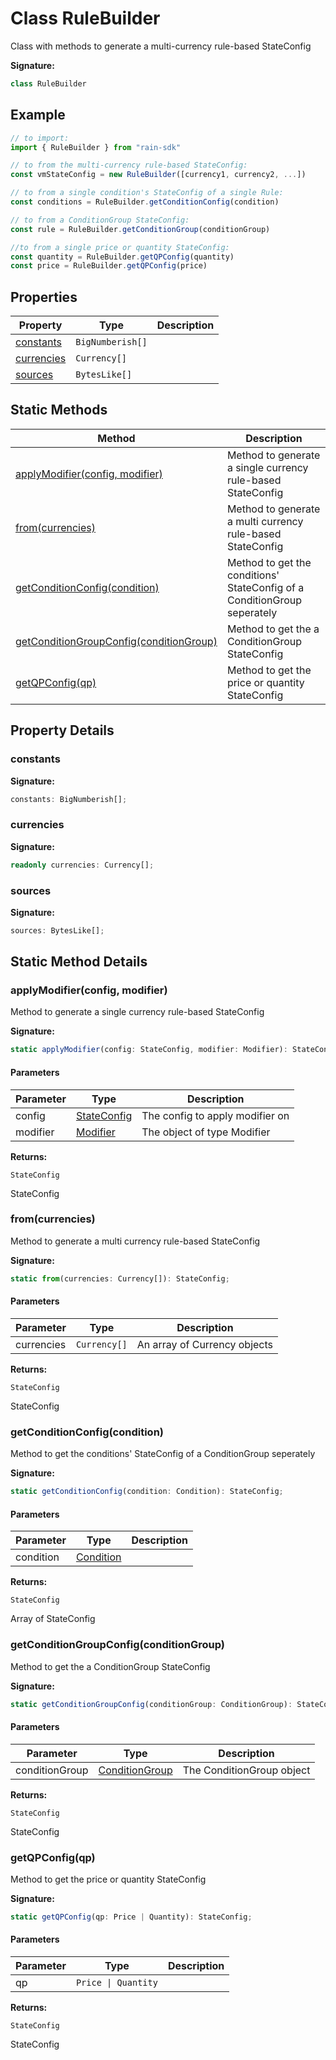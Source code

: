 
# Class RuleBuilder

Class with methods to generate a multi-currency rule-based StateConfig

<b>Signature:</b>

```typescript
class RuleBuilder 
```

## Example


```typescript
// to import:
import { RuleBuilder } from "rain-sdk"

// to from the multi-currency rule-based StateConfig:
const vmStateConfig = new RuleBuilder([currency1, currency2, ...])

// to from a single condition's StateConfig of a single Rule:
const conditions = RuleBuilder.getConditionConfig(condition)

// to from a ConditionGroup StateConfig:
const rule = RuleBuilder.getConditionGroup(conditionGroup)

//to from a single price or quantity StateConfig:
const quantity = RuleBuilder.getQPConfig(quantity)
const price = RuleBuilder.getQPConfig(price)

```

## Properties

|  Property | Type | Description |
|  --- | --- | --- |
|  [constants](./rulebuilder.md#constants-property) | `BigNumberish[]` |  |
|  [currencies](./rulebuilder.md#currencies-property) | `Currency[]` |  |
|  [sources](./rulebuilder.md#sources-property) | `BytesLike[]` |  |

## Static Methods

|  Method | Description |
|  --- | --- |
|  [applyModifier(config, modifier)](./rulebuilder.md#applyModifier-method-static-1) | Method to generate a single currency rule-based StateConfig |
|  [from(currencies)](./rulebuilder.md#from-method-static-1) | Method to generate a multi currency rule-based StateConfig |
|  [getConditionConfig(condition)](./rulebuilder.md#getConditionConfig-method-static-1) | Method to get the conditions' StateConfig of a ConditionGroup seperately |
|  [getConditionGroupConfig(conditionGroup)](./rulebuilder.md#getConditionGroupConfig-method-static-1) | Method to get the a ConditionGroup StateConfig |
|  [getQPConfig(qp)](./rulebuilder.md#getQPConfig-method-static-1) | Method to get the price or quantity StateConfig |

## Property Details

<a id="constants-property"></a>

### constants

<b>Signature:</b>

```typescript
constants: BigNumberish[];
```

<a id="currencies-property"></a>

### currencies

<b>Signature:</b>

```typescript
readonly currencies: Currency[];
```

<a id="sources-property"></a>

### sources

<b>Signature:</b>

```typescript
sources: BytesLike[];
```

## Static Method Details

<a id="applyModifier-method-static-1"></a>

### applyModifier(config, modifier)

Method to generate a single currency rule-based StateConfig

<b>Signature:</b>

```typescript
static applyModifier(config: StateConfig, modifier: Modifier): StateConfig;
```

#### Parameters

|  Parameter | Type | Description |
|  --- | --- | --- |
|  config | [StateConfig](../interfaces/stateconfig.md) | The config to apply modifier on |
|  modifier | [Modifier](../types/modifier.md) | The object of type Modifier |

<b>Returns:</b>

`StateConfig`

StateConfig

<a id="from-method-static-1"></a>

### from(currencies)

Method to generate a multi currency rule-based StateConfig

<b>Signature:</b>

```typescript
static from(currencies: Currency[]): StateConfig;
```

#### Parameters

|  Parameter | Type | Description |
|  --- | --- | --- |
|  currencies | `Currency[]` | An array of Currency objects |

<b>Returns:</b>

`StateConfig`

StateConfig

<a id="getConditionConfig-method-static-1"></a>

### getConditionConfig(condition)

Method to get the conditions' StateConfig of a ConditionGroup seperately

<b>Signature:</b>

```typescript
static getConditionConfig(condition: Condition): StateConfig;
```

#### Parameters

|  Parameter | Type | Description |
|  --- | --- | --- |
|  condition | [Condition](../types/condition.md) |  |

<b>Returns:</b>

`StateConfig`

Array of StateConfig

<a id="getConditionGroupConfig-method-static-1"></a>

### getConditionGroupConfig(conditionGroup)

Method to get the a ConditionGroup StateConfig

<b>Signature:</b>

```typescript
static getConditionGroupConfig(conditionGroup: ConditionGroup): StateConfig;
```

#### Parameters

|  Parameter | Type | Description |
|  --- | --- | --- |
|  conditionGroup | [ConditionGroup](../types/conditiongroup.md) | The ConditionGroup object |

<b>Returns:</b>

`StateConfig`

StateConfig

<a id="getQPConfig-method-static-1"></a>

### getQPConfig(qp)

Method to get the price or quantity StateConfig

<b>Signature:</b>

```typescript
static getQPConfig(qp: Price | Quantity): StateConfig;
```

#### Parameters

|  Parameter | Type | Description |
|  --- | --- | --- |
|  qp | `Price \| Quantity` |  |

<b>Returns:</b>

`StateConfig`

StateConfig

